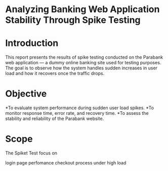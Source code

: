 # Analyzing Banking Web Application Stability Through Spike Testing

# Introduction
This report presents the results of spike testing conducted on the Parabank web application — a dummy online banking site used for testing purposes. The goal is to observe how the system handles sudden increases in user load and how it recovers once the traffic drops.
# Objective
*To evaluate system performance during sudden user load spikes.
*To monitor response time, error rate, and recovery time.
*To assess the stability and reliability of the Parabank website.
# Scope

The Spiket Test focus on 

login page perfomance
checkout process under high load
